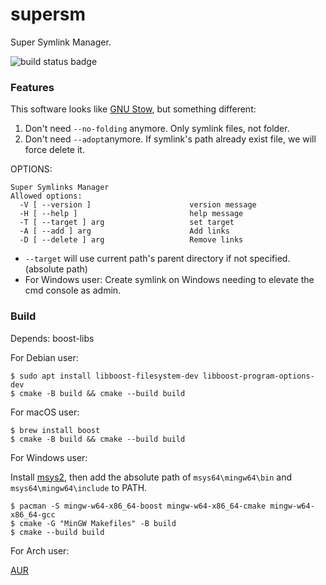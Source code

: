# supersm
Super Symlink Manager. 

![build status badge](https://forgejo.dream-universe.org/peeweep/supersm/actions/workflows/build.yml/badge.svg)

### Features

This software looks like [GNU Stow](https://www.gnu.org/software/stow/), but something different:

1. Don't need `--no-folding` anymore.
    Only symlink files, not folder.
2. Don't need `--adopt`anymore.
    If symlink's path already exist file, we will force delete it.

OPTIONS:

```text
Super Symlinks Manager
Allowed options:
  -V [ --version ]                      version message
  -H [ --help ]                         help message
  -T [ --target ] arg                   set target
  -A [ --add ] arg                      Add links
  -D [ --delete ] arg                   Remove links
```

* `--target` will use current path's parent directory if not specified.(absolute path)
* For Windows user: Create symlink on Windows needing to elevate the cmd console as admin.

### Build

Depends: boost-libs

For Debian user:
```
$ sudo apt install libboost-filesystem-dev libboost-program-options-dev
$ cmake -B build && cmake --build build
```

For macOS user:
```
$ brew install boost
$ cmake -B build && cmake --build build
```

For Windows user:

Install [msys2](https://www.msys2.org/), then add the absolute path of `msys64\mingw64\bin` and `msys64\mingw64\include` to PATH.

```
$ pacman -S mingw-w64-x86_64-boost mingw-w64-x86_64-cmake mingw-w64-x86_64-gcc
$ cmake -G "MinGW Makefiles" -B build
$ cmake --build build
```

For Arch user:

[AUR](https://aur.archlinux.org/packages/supersm)
